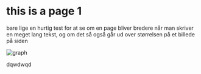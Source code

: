# this is a page 1

bare lige en hurtig test for at se om en page bliver bredere når man skriver en meget lang tekst, og om det så også går ud over størrelsen på et billede på siden

![graph](documentation/attachments/index-1.png)

dqwdwqd
